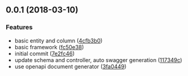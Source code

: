 <a name="0.0.1"></a>
## 0.0.1 (2018-03-10)


### Features

* basic entity and column ([4cfb3b0](https://github.com/tinylog/tinylog-service/commit/4cfb3b0))
* basic framework ([fc50e38](https://github.com/tinylog/tinylog-service/commit/fc50e38))
* initial commit ([7e2fc46](https://github.com/tinylog/tinylog-service/commit/7e2fc46))
* update schema and controller, auto swagger generation ([117349c](https://github.com/tinylog/tinylog-service/commit/117349c))
* use openapi document generator ([3fa0449](https://github.com/tinylog/tinylog-service/commit/3fa0449))




